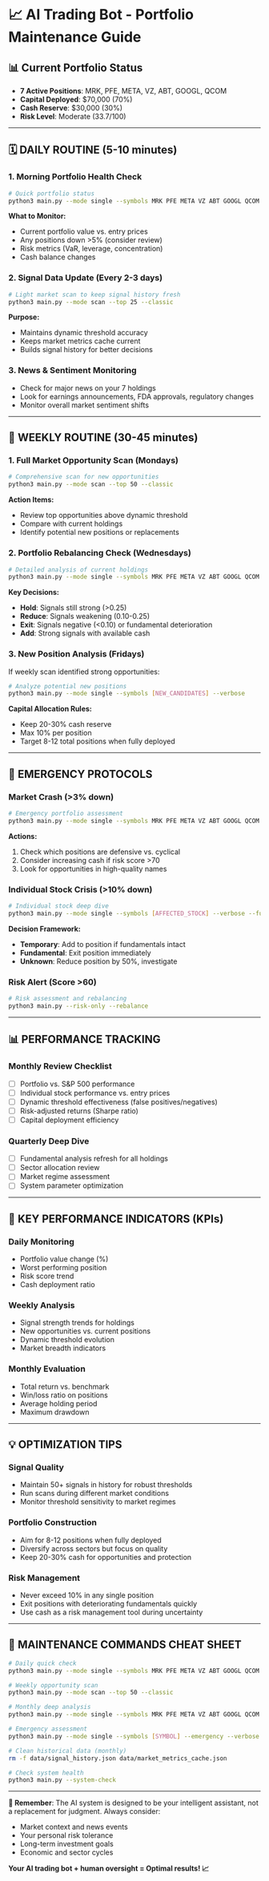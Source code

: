 # 📈 AI Trading Bot - Portfolio Maintenance Guide

## 📊 Current Portfolio Status
- **7 Active Positions**: MRK, PFE, META, VZ, ABT, GOOGL, QCOM
- **Capital Deployed**: $70,000 (70%)
- **Cash Reserve**: $30,000 (30%)
- **Risk Level**: Moderate (33.7/100)

---

## 🗓️ DAILY ROUTINE (5-10 minutes)

### 1. **Morning Portfolio Health Check**
```bash
# Quick portfolio status
python3 main.py --mode single --symbols MRK PFE META VZ ABT GOOGL QCOM --classic
```

**What to Monitor:**
- Current portfolio value vs. entry prices
- Any positions down >5% (consider review)
- Risk metrics (VaR, leverage, concentration)
- Cash balance changes

### 2. **Signal Data Update** (Every 2-3 days)
```bash
# Light market scan to keep signal history fresh
python3 main.py --mode scan --top 25 --classic
```

**Purpose:**
- Maintains dynamic threshold accuracy
- Keeps market metrics cache current
- Builds signal history for better decisions

### 3. **News & Sentiment Monitoring**
- Check for major news on your 7 holdings
- Look for earnings announcements, FDA approvals, regulatory changes
- Monitor overall market sentiment shifts

---

## 📅 WEEKLY ROUTINE (30-45 minutes)

### 1. **Full Market Opportunity Scan** (Mondays)
```bash
# Comprehensive scan for new opportunities
python3 main.py --mode scan --top 50 --classic
```

**Action Items:**
- Review top opportunities above dynamic threshold
- Compare with current holdings
- Identify potential new positions or replacements

### 2. **Portfolio Rebalancing Check** (Wednesdays)
```bash
# Detailed analysis of current holdings
python3 main.py --mode single --symbols MRK PFE META VZ ABT GOOGL QCOM --verbose
```

**Key Decisions:**
- **Hold**: Signals still strong (>0.25)
- **Reduce**: Signals weakening (0.10-0.25)
- **Exit**: Signals negative (<0.10) or fundamental deterioration
- **Add**: Strong signals with available cash

### 3. **New Position Analysis** (Fridays)
If weekly scan identified strong opportunities:
```bash
# Analyze potential new positions
python3 main.py --mode single --symbols [NEW_CANDIDATES] --verbose
```

**Capital Allocation Rules:**
- Keep 20-30% cash reserve
- Max 10% per position
- Target 8-12 total positions when fully deployed

---

## 🚨 EMERGENCY PROTOCOLS

### **Market Crash (>3% down)**
```bash
# Emergency portfolio assessment
python3 main.py --mode single --symbols MRK PFE META VZ ABT GOOGL QCOM --emergency
```

**Actions:**
1. Check which positions are defensive vs. cyclical
2. Consider increasing cash if risk score >70
3. Look for opportunities in high-quality names

### **Individual Stock Crisis (>10% down)**
```bash
# Individual stock deep dive
python3 main.py --mode single --symbols [AFFECTED_STOCK] --verbose --fundamental-deep
```

**Decision Framework:**
- **Temporary**: Add to position if fundamentals intact
- **Fundamental**: Exit position immediately
- **Unknown**: Reduce position by 50%, investigate

### **Risk Alert (Score >60)**
```bash
# Risk assessment and rebalancing
python3 main.py --risk-only --rebalance
```

---

## 📊 PERFORMANCE TRACKING

### **Monthly Review Checklist**
- [ ] Portfolio vs. S&P 500 performance
- [ ] Individual stock performance vs. entry prices
- [ ] Dynamic threshold effectiveness (false positives/negatives)
- [ ] Risk-adjusted returns (Sharpe ratio)
- [ ] Capital deployment efficiency

### **Quarterly Deep Dive**
- [ ] Fundamental analysis refresh for all holdings
- [ ] Sector allocation review
- [ ] Market regime assessment
- [ ] System parameter optimization

---

## 🎯 KEY PERFORMANCE INDICATORS (KPIs)

### **Daily Monitoring**
- Portfolio value change (%)
- Worst performing position
- Risk score trend
- Cash deployment ratio

### **Weekly Analysis**
- Signal strength trends for holdings
- New opportunities vs. current positions
- Dynamic threshold evolution
- Market breadth indicators

### **Monthly Evaluation**
- Total return vs. benchmark
- Win/loss ratio on positions
- Average holding period
- Maximum drawdown

---

## 💡 OPTIMIZATION TIPS

### **Signal Quality**
- Maintain 50+ signals in history for robust thresholds
- Run scans during different market conditions
- Monitor threshold sensitivity to market regimes

### **Portfolio Construction**
- Aim for 8-12 positions when fully deployed
- Diversify across sectors but focus on quality
- Keep 20-30% cash for opportunities and protection

### **Risk Management**
- Never exceed 10% in any single position
- Exit positions with deteriorating fundamentals quickly
- Use cash as a risk management tool during uncertainty

---

## 🔧 MAINTENANCE COMMANDS CHEAT SHEET

```bash
# Daily quick check
python3 main.py --mode single --symbols MRK PFE META VZ ABT GOOGL QCOM --classic

# Weekly opportunity scan
python3 main.py --mode scan --top 50 --classic

# Monthly deep analysis
python3 main.py --mode single --symbols MRK PFE META VZ ABT GOOGL QCOM --verbose

# Emergency assessment
python3 main.py --mode single --symbols [SYMBOL] --emergency --verbose

# Clean historical data (monthly)
rm -f data/signal_history.json data/market_metrics_cache.json

# Check system health
python3 main.py --system-check
```

---

**🎯 Remember**: The AI system is designed to be your intelligent assistant, not a replacement for judgment. Always consider:
- Market context and news events
- Your personal risk tolerance
- Long-term investment goals
- Economic and sector cycles

**Your AI trading bot + human oversight = Optimal results! 📈**